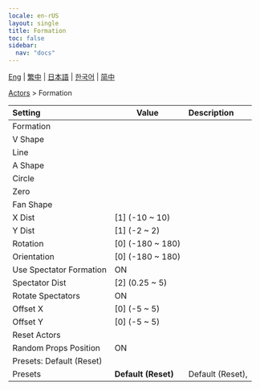 ```yaml
---
locale: en-rUS
layout: single
title: Formation
toc: false
sidebar:
  nav: "docs"
---
```

[Eng](/dancexr/menu/2025.4/actors/formation) | [繁中](/tw/dancexr/menu/2025.4/actors/formation) | [日本語](/jp/dancexr/menu/2025.4/actors/formation) | [한국어](/kr/dancexr/menu/2025.4/actors/formation) | [简中](/zh/dancexr/menu/2025.4/actors/formation)

[Actors](../menu#Actors) > Formation



| Setting | Value | Description |
| :--- | --- | :--- |
| Formation || 
| V Shape || 
| Line || 
| A Shape || 
| Circle || 
| Zero || 
| Fan Shape || 
| X Dist | [1] (-10 ~ 10) | 
| Y Dist | [1] (-2 ~ 2) | 
| Rotation | [0] (-180 ~ 180) | 
| Orientation | [0] (-180 ~ 180) | 
| Use Spectator Formation | ON | 
| Spectator Dist | [2] (0.25 ~ 5) | 
| Rotate Spectators | ON | 
| Offset X | [0] (-5 ~ 5) | 
| Offset Y | [0] (-5 ~ 5) | 
| Reset Actors || 
| Random Props Position | ON | 
| Presets: Default (Reset) || 
| Presets | **Default (Reset)** | Default (Reset),  |
